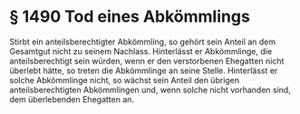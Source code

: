 # § 1490 Tod eines Abkömmlings
Stirbt ein anteilsberechtigter Abkömmling, so gehört sein Anteil an dem Gesamtgut nicht zu seinem Nachlass. Hinterlässt er Abkömmlinge, die anteilsberechtigt sein würden, wenn er den verstorbenen Ehegatten nicht überlebt hätte, so treten die Abkömmlinge an seine Stelle. Hinterlässt er solche Abkömmlinge nicht, so wächst sein Anteil den übrigen anteilsberechtigten Abkömmlingen und, wenn solche nicht vorhanden sind, dem überlebenden Ehegatten an.